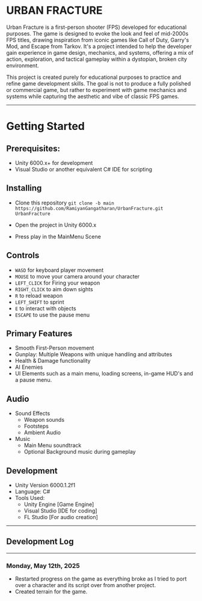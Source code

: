 # URBAN FRACTURE

Urban Fracture is a first-person shooter (FPS) developed for educational purposes. The game is designed to evoke the look and feel of mid-2000s FPS titles, drawing inspiration from iconic games like Call of Duty, Garry's Mod, and Escape from Tarkov. It's a project intended to help the developer gain experience in game design, mechanics, and systems, offering a mix of action, exploration, and tactical gameplay within a dystopian, broken city environment.

This project is created purely for educational purposes to practice and refine game development skills. The goal is not to produce a fully polished or commercial game, but rather to experiment with game mechanics and systems while capturing the aesthetic and vibe of classic FPS games.

--- 

# Getting Started

## Prerequisites:

- Unity 6000.x+ for development
- Visual Studio or another equivalent C# IDE for scripting

## Installing
- Clone this repository `git clone -b main https://github.com/RamiyanGangatharan/UrbanFracture.git UrbanFracture`

- Open the project in Unity 6000.x
- Press play in the MainMenu Scene

## Controls
- `WASD` for keyboard player movement
- `MOUSE` to move your camera around your character
- `LEFT_CLICK` for Firing your weapon
- `RIGHT_CLICK` to aim down sights
- `R` to reload weapon
- `LEFT_SHIFT` to sprint
- `E` to interact with objects
- `ESCAPE` to use the pause menu

## Primary Features
- Smooth First-Person movement 
- Gunplay: Multiple Weapons with unique handling and attributes
- Health & Damage functionality
- AI Enemies
- UI Elements such as a main menu, loading screens, in-game HUD's and a pause menu.

## Audio
- Sound Effects
    - Weapon sounds
    - Footsteps
    - Ambient Audio
- Music
    - Main Menu soundtrack
    - Optional Background music during gameplay

## Development 
- Unity Version 6000.1.2f1
- Language: C#
- Tools Used:
    - Unity Engine [Game Engine]
    - Visual Studio [IDE for coding]
    - FL Studio [For audio creation]

---

## Development Log

---

### Monday, May 12th, 2025
- Restarted progress on the game as everything broke as I tried to port over a character and its script over from another project.
- Created terrain for the game.
